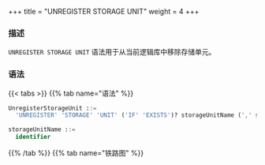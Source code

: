 +++
title = "UNREGISTER STORAGE UNIT"
weight = 4
+++

### 描述

`UNREGISTER STORAGE UNIT` 语法用于从当前逻辑库中移除存储单元。

### 语法

{{< tabs >}}
{{% tab name="语法" %}}
```sql
UnregisterStorageUnit ::=
  'UNREGISTER' 'STORAGE' 'UNIT' ('IF' 'EXISTS')? storageUnitName (',' storageUnitName)* ('IGNORE' 'SINGLE' 'TABLES')?

storageUnitName ::=
  identifier
```
{{% /tab %}}
{{% tab name="铁路图" %}}
<iframe frameborder="0" name="diagram" id="diagram" width="100%" height="100%"></iframe>
{{% /tab %}}
{{< /tabs >}}

### 补充说明

- `UNREGISTER STORAGE UNIT` 只会移除 Proxy 中的存储单元，不会删除与存储单元对应的真实数据源；
- 无法移除已经被规则使用的存储单元。移除被规则使用的存储单元时会提示 `Storage unit are still in used`；
- 将要移除的存储单元中仅包含 `SINGLE TABLE RULE`，且用户确认可以忽略该限制时，可添加 `IGNORE SINGLE TABLES` 关键字移除存储单元。

### 示例

- 移除存储单元

```sql
UNREGISTER STORAGE UNIT ds_0;
```

- 移除多个存储单元

```sql
UNREGISTER STORAGE UNIT ds_0, ds_1;
```

- 忽略单表移除存储单元

```sql
UNREGISTER STORAGE UNIT ds_0 IGNORE SINGLE TABLES;
```

- 如果存储单元存在则移除

```sql
UNREGISTER STORAGE UNIT IF EXISTS ds_0;
```

### 保留字

`DROP`、`STORAGE`、`UNIT`、`IF`、`EXISTS`、`IGNORE`、`SINGLE`、`TABLES`

### 相关链接

- [保留字](/cn/user-manual/shardingsphere-proxy/distsql/syntax/reserved-word/)
